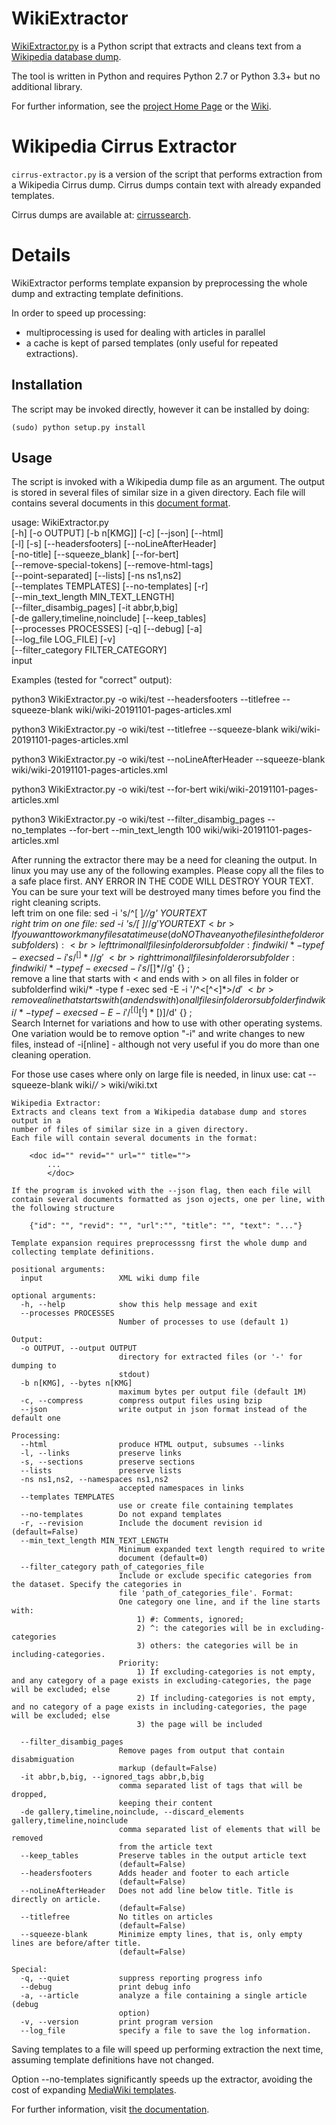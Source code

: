 # WikiExtractor
[WikiExtractor.py](http://medialab.di.unipi.it/wiki/Wikipedia_Extractor) is a Python script that extracts and cleans text from a [Wikipedia database dump](http://download.wikimedia.org/).

The tool is written in Python and requires Python 2.7 or Python 3.3+ but no additional library.

For further information, see the [project Home Page](http://medialab.di.unipi.it/wiki/Wikipedia_Extractor) or the [Wiki](https://github.com/attardi/wikiextractor/wiki).

# Wikipedia Cirrus Extractor

`cirrus-extractor.py` is a version of the script that performs extraction from a Wikipedia Cirrus dump.
Cirrus dumps contain text with already expanded templates.

Cirrus dumps are available at:
[cirrussearch](http://dumps.wikimedia.org/other/cirrussearch/).

# Details

WikiExtractor performs template expansion by preprocessing the whole dump and extracting template definitions.

In order to speed up processing:

- multiprocessing is used for dealing with articles in parallel
- a cache is kept of parsed templates (only useful for repeated extractions).

## Installation

The script may be invoked directly, however it can be installed by doing:

    (sudo) python setup.py install

## Usage
The script is invoked with a Wikipedia dump file as an argument.
The output is stored in several files of similar size in a given directory.
Each file will contains several documents in this [document format](http://medialab.di.unipi.it/wiki/Document_Format).

usage: WikiExtractor.py <br>
                        [-h] [-o OUTPUT] [-b n[KMG]] [-c] [--json] [--html]<br>
                        [-l] [-s] [--headersfooters] [--noLineAfterHeader]<br>
                        [-no-title] [--squeeze_blank] [--for-bert]<br>
                        [--remove-special-tokens] [--remove-html-tags]<br>
                        [--point-separated] [--lists] [-ns ns1,ns2]<br>
                        [--templates TEMPLATES] [--no-templates] [-r]<br>
                        [--min_text_length MIN_TEXT_LENGTH]<br>
                        [--filter_disambig_pages] [-it abbr,b,big]<br>
                        [-de gallery,timeline,noinclude] [--keep_tables]<br>
                        [--processes PROCESSES] [-q] [--debug] [-a]<br>
                        [--log_file LOG_FILE] [-v]<br>
                        [--filter_category FILTER_CATEGORY]<br>
                        input

Examples (tested for "correct" output):

python3 WikiExtractor.py -o wiki/test --headersfooters --titlefree --squeeze-blank wiki/wiki-20191101-pages-articles.xml

python3 WikiExtractor.py -o wiki/test --titlefree --squeeze-blank wiki/wiki-20191101-pages-articles.xml

python3 WikiExtractor.py -o wiki/test --noLineAfterHeader --squeeze-blank wiki/wiki-20191101-pages-articles.xml

python3 WikiExtractor.py -o wiki/test --for-bert wiki/wiki-20191101-pages-articles.xml

python3 WikiExtractor.py -o wiki/test --filter_disambig_pages --no_templates --for-bert --min_text_length 100 wiki/wiki-20191101-pages-articles.xml


After running the extractor there may be a need for cleaning the output. In linux you may use any of the following examples. Please copy all the files to a safe place first. ANY ERROR IN THE CODE WILL DESTROY YOUR TEXT. You can be sure your text will be destroyed many times before you find the right cleaning scripts.<br>
left trim on one file: sed -i 's/^[ ]*//g' YOURTEXT<br>
right trim on one file: sed -i 's/[ ]*$//g' YOURTEXT<br>
If you want to work many files at a time use (do NOT have any othe files in the folder or subfolders):<br>
left trim on all files in folder or subfolder: find wiki/* -type f -exec sed -i 's/^[ ]*//g' {} \;<br>
right trim on all files in folder or subfolder: find wiki/* -type f -exec sed -i 's/[ ]*$//g' {} \;<br>
remove a line that starts with < and ends with > on all files in folder or subfolderfind wiki/* -type f -exec sed -E -i '/^<[^<]*>$/d' {} \;<br>
remove a line that starts with ( and ends with ) on all files in folder or subfolderfind wiki/* -type f -exec sed -E -i '/^[(][^(]*[)]$/d' {} \;<br>
Search Internet for variations and how to use with other operating systems. One variation would be to remove option "-i" and write changes to new files, instead of -i[nline] - although not very useful if you do more than one cleaning operation.

For those use cases where only on large file is needed, in linux use: cat --squeeze-blank wiki/*/* > wiki/wiki.txt


    Wikipedia Extractor:
    Extracts and cleans text from a Wikipedia database dump and stores output in a
    number of files of similar size in a given directory.
    Each file will contain several documents in the format:

        <doc id="" revid="" url="" title="">
            ...
            </doc>

    If the program is invoked with the --json flag, then each file will
    contain several documents formatted as json ojects, one per line, with
    the following structure

        {"id": "", "revid": "", "url":"", "title": "", "text": "..."}

    Template expansion requires preprocesssng first the whole dump and
    collecting template definitions.

    positional arguments:
      input                 XML wiki dump file

    optional arguments:
      -h, --help            show this help message and exit
      --processes PROCESSES
                            Number of processes to use (default 1)

    Output:
      -o OUTPUT, --output OUTPUT
                            directory for extracted files (or '-' for dumping to
                            stdout)
      -b n[KMG], --bytes n[KMG]
                            maximum bytes per output file (default 1M)
      -c, --compress        compress output files using bzip
      --json                write output in json format instead of the default one

    Processing:
      --html                produce HTML output, subsumes --links
      -l, --links           preserve links
      -s, --sections        preserve sections
      --lists               preserve lists
      -ns ns1,ns2, --namespaces ns1,ns2
                            accepted namespaces in links
      --templates TEMPLATES
                            use or create file containing templates
      --no-templates        Do not expand templates
      -r, --revision        Include the document revision id (default=False)
      --min_text_length MIN_TEXT_LENGTH
                            Minimum expanded text length required to write
                            document (default=0)
      --filter_category path_of_categories_file
                            Include or exclude specific categories from the dataset. Specify the categories in
                            file 'path_of_categories_file'. Format:
                            One category one line, and if the line starts with:
                                1) #: Comments, ignored;
                                2) ^: the categories will be in excluding-categories
                                3) others: the categories will be in including-categories.
                            Priority:
                                1) If excluding-categories is not empty, and any category of a page exists in excluding-categories, the page will be excluded; else
                                2) If including-categories is not empty, and no category of a page exists in including-categories, the page will be excluded; else
                                3) the page will be included

      --filter_disambig_pages
                            Remove pages from output that contain disabmiguation
                            markup (default=False)
      -it abbr,b,big, --ignored_tags abbr,b,big
                            comma separated list of tags that will be dropped,
                            keeping their content
      -de gallery,timeline,noinclude, --discard_elements gallery,timeline,noinclude
                            comma separated list of elements that will be removed
                            from the article text
      --keep_tables         Preserve tables in the output article text
                            (default=False)
      --headersfooters      Adds header and footer to each article
                            (default=False)
      --noLineAfterHeader   Does not add line below title. Title is directly on article.
                            (default=False)
      --titlefree           No titles on articles
                            (default=False)
      --squeeze-blank       Minimize empty lines, that is, only empty lines are before/after title.
                            (default=False)

    Special:
      -q, --quiet           suppress reporting progress info
      --debug               print debug info
      -a, --article         analyze a file containing a single article (debug
                            option)
      -v, --version         print program version
      --log_file            specify a file to save the log information.


Saving templates to a file will speed up performing extraction the next time,
assuming template definitions have not changed.

Option --no-templates significantly speeds up the extractor, avoiding the cost
of expanding [MediaWiki templates](https://www.mediawiki.org/wiki/Help:Templates).

For further information, visit [the documentation](http://attardi.github.io/wikiextractor).
